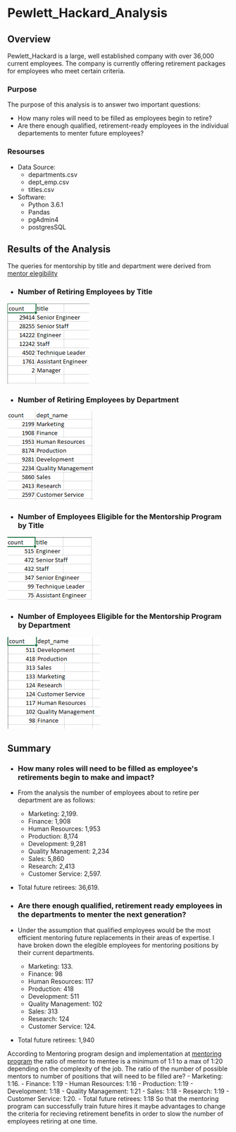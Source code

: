 # Pewlett_Hackard_Analysis

## Overview
Pewlett_Hackard is a large, well established company with over 36,000 current employees.  The company is currently offering retirement packages for employees who meet certain criteria.
### Purpose
The purpose of this analysis is to answer two important questions:
 - How many roles will need to be filled as employees begin to retire?
 - Are there enough qualified, retirement-ready employees in the individual departements to menter future employees?
### Resourses
 - Data Source:
   - departments.csv
   - dept_emp.csv
   - titles.csv
 - Software:
   - Python 3.6.1
   - Pandas
   - pgAdmin4
   - postgresSQL
   
## Results of the Analysis
The queries for mentorship by title and department were derived from [mentor elegibility](https://github.com/stephenanayashilliard/Pewlett_Hackard_Analysis/blob/main/Data/mentorship_eligibilty.csv)
 - ### Number of Retiring Employees by Title
![Retiring by title](https://github.com/stephenanayashilliard/Pewlett_Hackard_Analysis/blob/main/Resources/Number%20of%20Retiring%20Employees%20by%20title.png)
 - ### Number of Retiring Employees by Department
![Retiring by Department](https://github.com/stephenanayashilliard/Pewlett_Hackard_Analysis/blob/main/Resources/Number%20of%20Retiring%20Employees%20by%20Department.png)
 - ### Number of Employees Eligible for the Mentorship Program by Title
![Elegible by title](https://github.com/stephenanayashilliard/Pewlett_Hackard_Analysis/blob/main/Resources/Elegible_titles.png)
 - ### Number of Employees Eligible for the Mentorship Program by Department
![Elegible by Department](https://github.com/stephenanayashilliard/Pewlett_Hackard_Analysis/blob/main/Resources/department_eligible_count.png)

## Summary
 - ### How many roles will need to be filled as employee's retirements begin to make and impact?
  - From the analysis the number of employees about to retire per department are as follows:
    - Marketing: 2,199.
    - Finance: 1,908
    - Human Resources: 1,953
    - Production: 8,174
    - Development: 9,281
    - Quality Management: 2,234
    - Sales: 5,860
    - Research: 2,413
    - Customer Service: 2,597.
   - Total future retirees: 36,619.
 
 - ### Are there enough qualified, retirement ready employees in the departments to menter the next generation?
  - Under the assumption that qualified employees would be the most efficient mentoring  future replacements in their areas of expertise.  I have broken down the elegible employees for mentoring positions by their current departments.
    - Marketing: 133.
    - Finance: 98
    - Human Resources: 117
    - Production: 418
    - Development: 511
    - Quality Management: 102
    - Sales: 313
    - Research: 124
    - Customer Service: 124.
   - Total future retirees: 1,940
 
According to Mentoring program design and implementation at [mentoring program](www.ncbi.nlm.nih.gov) the ratio of mentor to mentee is a minimum of 1:1 to a max of 1:20 depending on the complexity of the job.  The ratio of the number of possible mentors to number of positions that will need to be filled are?
    - Marketing: 1:16.
    - Finance: 1:19
    - Human Resources: 1:16
    - Production: 1:19
    - Development: 1:18
    - Quality Management: 1:21
    - Sales: 1:18
    - Research: 1:19
    - Customer Service: 1:20.
    - Total future retirees: 1:18
  So that the mentoring program can successfully train future hires it maybe advantages to change the criteria for recieving retirement benefits in order to slow the number of employees retiring at one time.
 
 
